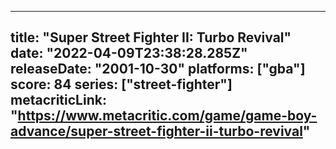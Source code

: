 
---
title: "Super Street Fighter II: Turbo Revival"
date: "2022-04-09T23:38:28.285Z"
releaseDate: "2001-10-30"
platforms: ["gba"]
score: 84
series: ["street-fighter"]
metacriticLink: "https://www.metacritic.com/game/game-boy-advance/super-street-fighter-ii-turbo-revival"
---
